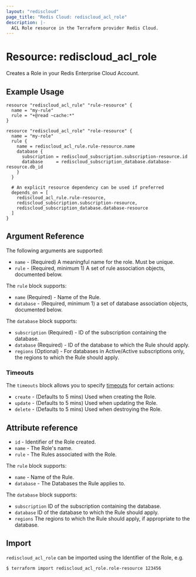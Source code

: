 ```yaml
---
layout: "rediscloud"
page_title: "Redis Cloud: rediscloud_acl_role"
description: |-
  ACL Role resource in the Terraform provider Redis Cloud.
---
```


# Resource: rediscloud_acl_role

Creates a Role in your Redis Enterprise Cloud Account.

## Example Usage

```hcl
resource "rediscloud_acl_rule" "rule-resource" {
  name = "my-rule"
  rule = "+@read ~cache:*"
}

resource "rediscloud_acl_role" "role-resource" {
  name = "my-role"
  rule {
    name = rediscloud_acl_rule.rule-resource.name
    database {
      subscription = rediscloud_subscription.subscription-resource.id
      database     = rediscloud_subscription_database.database-resource.db_id
    }
  }

  # An explicit resource dependency can be used if preferred
  depends_on = [
    rediscloud_acl_rule.rule-resource,
    rediscloud_subscription.subscription-resource,
    rediscloud_subscription_database.database-resource
  ]
}
```

## Argument Reference

The following arguments are supported:

* `name` - (Required) A meaningful name for the role. Must be unique.
* `rule` - (Required, minimum 1) A set of rule association objects, documented below.

The `rule` block supports:

* `name` (Required) - Name of the Rule.
* `database` - (Required, minimum 1) a set of database association objects, documented below.

The `database` block supports:

* `subscription` (Required) - ID of the subscription containing the database.
* `database` (Required) - ID of the database to which the Rule should apply.
* `regions` (Optional) - For databases in Active/Active subscriptions only, the regions to which the Rule should apply.

### Timeouts

The `timeouts` block allows you to
specify [timeouts](https://www.terraform.io/language/resources/syntax#operation-timeouts) for certain actions:

* `create` - (Defaults to 5 mins) Used when creating the Role.
* `update` - (Defaults to 5 mins) Used when updating the Role.
* `delete` - (Defaults to 5 mins) Used when destroying the Role.

## Attribute reference

* `id` - Identifier of the Role created.
* `name` - The Role's name.
* `rule` - The Rules associated with the Role.

The `rule` block supports:

* `name` - Name of the Rule.
* `database` - The Databases the Rule applies to.

The `database` block supports:

* `subscription` ID of the subscription containing the database.
* `database` ID of the database to which the Rule should apply.
* `regions` The regions to which the Rule should apply, if appropriate to the database.

## Import

`rediscloud_acl_role` can be imported using the Identifier of the Role, e.g.

```
$ terraform import rediscloud_acl_role.role-resource 123456
```
